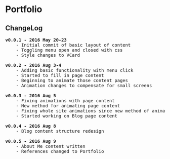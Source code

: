 # Portfolio

## ChangeLog
<pre>
<b>v0.0.1 - 2016 May 20-23</b>
	- Initial commit of basic layout of content
	- Toggling menu open and closed with css
	- Style changes to VCard

<b>v0.0.2 - 2016 Aug 3-4</b>
	- Adding basic functionality with menu click
	- Started to fill in page content
	- Beginning to animate those content pages
	- Animation changes to compensate for small screens

<b>v0.0.3 - 2016 Aug 5</b>
	- Fixing animations with page content
	- New method for animating page content
	- Fixing whole site animations since new method of animating page content
	- Started working on Blog page content

<b>v0.0.4 - 2016 Aug 8</b>
	- Blog content structure redesign

<b>v0.0.5 - 2016 Aug 9</b>
	- About Me content written
	- References changed to Portfolio
</pre>